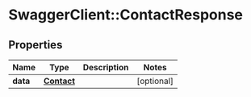 # SwaggerClient::ContactResponse

## Properties
Name | Type | Description | Notes
------------ | ------------- | ------------- | -------------
**data** | [**Contact**](Contact.md) |  | [optional] 


